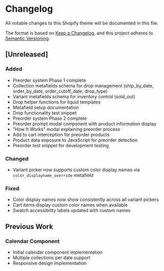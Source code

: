 # Changelog

All notable changes to this Shopify theme will be documented in this file.

The format is based on [Keep a Changelog](https://keepachangelog.com/en/1.0.0/),
and this project adheres to [Semantic Versioning](https://semver.org/spec/v2.0.0.html).

## [Unreleased]

### Added
- Preorder system Phase 1 complete
- Collection metafields schema for drop management (ship_by_date, order_by_date, order_cutoff_date, drop_type)
- Variant metafields schema for inventory control (sold_out)
- Drop helper functions for liquid templates
- Metafield setup documentation
- Drop functionality test snippet
- Preorder system Phase 2 complete
- Preorder prompt modal component with product information display
- "How It Works" modal explaining preorder process
- Add to cart interception for preorder products
- Product data exposure to JavaScript for preorder detection
- Preorder test snippet for development testing

### Changed
- Variant picker now supports custom color display names via `color_displayname_override` metafield

### Fixed
- Color display names now show consistently across all variant pickers
- Cart items display custom color names when available
- Swatch accessibility labels updated with custom names

## Previous Work

### Calendar Component
- Initial calendar component implementation
- Multiple collections per date support
- Responsive design implementation